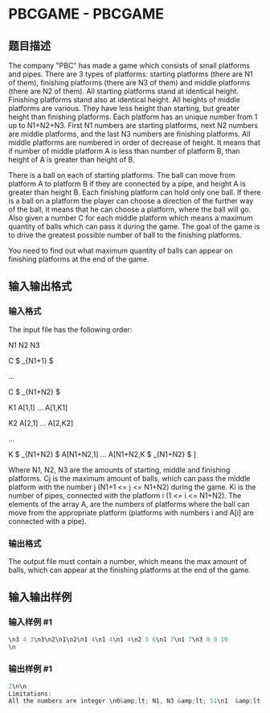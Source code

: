 # PBCGAME - PBCGAME

## 题目描述

The company "PBC" has made a game which consists of small platforms and pipes. There are 3 types of platforms: starting platforms (there are N1 of them), finishing platforms (there are N3 of them) and middle platforms (there are N2 of them). All starting platforms stand at identical height. Finishing platforms stand also at identical height. All heights of middle platforms are various. They have less height than starting, but greater height than finishing platforms. Each platform has an unique number from 1 up to N1+N2+N3. First N1 numbers are starting platforms, next N2 numbers are middle platforms, and the last N3 numbers are finishing platforms. All middle platforms are numbered in order of decrease of height. It means that if number of middle platform A is less than number of platform B, than height of A is greater than height of B.

There is a ball on each of starting platforms. The ball can move from platform A to platform B if they are connected by a pipe, and height A is greater than height B. Each finishing platform can hold only one ball. If there is a ball on a platform the player can choose a direction of the further way of the ball, it means that he can choose a platform, where the ball will go. Also given a number C for each middle platform which means a maximum quantity of balls which can pass it during the game. The goal of the game is to drive the greatest possible number of ball to the finishing platforms.

You need to find out what maximum quantity of balls can appear on finishing platforms at the end of the game.

## 输入输出格式

### 输入格式

The input file has the following order:

N1 N2 N3

C $ _{N1+1} $

...

C $ _{N1+N2} $

K1 A\[1,1\] ... A\[1,K1\]

K2 A\[2,1\] ... A\[2,K2\]

...

K $ _{N1+N2} $ A\[N1+N2,1\] ... A\[N1+N2,K $ _{N1+N2} $ \]

Where N1, N2, N3 are the amounts of starting, middle and finishing platforms. Cj is the maximum amount of balls, which can pass the middle platform with the number j (N1+1 <= j <= N1+N2) during the game. Ki is the number of pipes, connected with the platform i (1 <= i <= N1+N2). The elements of the array A, are the numbers of platforms where the ball can move from the appropriate platform (platforms with numbers i and A\[i\] are connected with a pipe).

### 输出格式

The output file must contain a number, which means the max amount of balls, which can appear at the finishing platforms at the end of the game.

## 输入输出样例

### 输入样例 #1

```cpp
\n3 4 3\n3\n2\n1\n2\n1 4\n1 4\n1 4\n2 5 6\n1 7\n1 7\n3 8 9 10
\n
```


### 输出样例 #1

```cpp
2\n\n
Limitations:
All the numbers are integer.\n0&amp;lt; N1, N3 &amp;lt; 51\n1  &amp;lt; N1+N2+N3 &amp;lt; 201\n0 &amp;lt;= Cj &amp;lt;= 50\nThere are no pipes between  starting platforms.\nThere are no pipes between finishing platforms.
```


